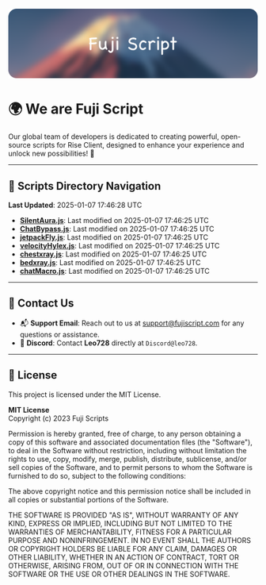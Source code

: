 ![Banner](.github/b.webp)

# 🌍 **We are Fuji Script**

Our global team of developers is dedicated to creating powerful, open-source scripts for Rise Client, designed to enhance your experience and unlock new possibilities! 🌟

---
<!-- SCRIPTS_NAVIGATION_START -->
## 📂 **Scripts Directory Navigation**

**Last Updated**: 2025-01-07 17:46:28 UTC

- **[SilentAura.js](scripts/SilentAura.js)**: Last modified on 2025-01-07 17:46:25 UTC
- **[ChatBypass.js](scripts/ChatBypass.js)**: Last modified on 2025-01-07 17:46:25 UTC
- **[jetpackFly.js](scripts/jetpackFly.js)**: Last modified on 2025-01-07 17:46:25 UTC
- **[velocityHylex.js](scripts/velocityHylex.js)**: Last modified on 2025-01-07 17:46:25 UTC
- **[chestxray.js](scripts/chestxray.js)**: Last modified on 2025-01-07 17:46:25 UTC
- **[bedxray.js](scripts/bedxray.js)**: Last modified on 2025-01-07 17:46:25 UTC
- **[chatMacro.js](scripts/chatMacro.js)**: Last modified on 2025-01-07 17:46:25 UTC

<!-- SCRIPTS_NAVIGATION_END -->

---

## 💬 **Contact Us**  
- 📬 **Support Email**: Reach out to us at [support@fujiscript.com](mailto:support@fujiscript.com) for any questions or assistance.  
- 💬 **Discord**: Contact **Leo728** directly at `Discord@leo728`.

---

## 📜 **License**

This project is licensed under the MIT License.  

**MIT License**  
Copyright (c) 2023 Fuji Scripts  

Permission is hereby granted, free of charge, to any person obtaining a copy of this software and associated documentation files (the "Software"), to deal in the Software without restriction, including without limitation the rights to use, copy, modify, merge, publish, distribute, sublicense, and/or sell copies of the Software, and to permit persons to whom the Software is furnished to do so, subject to the following conditions:  

The above copyright notice and this permission notice shall be included in all copies or substantial portions of the Software.  

THE SOFTWARE IS PROVIDED "AS IS", WITHOUT WARRANTY OF ANY KIND, EXPRESS OR IMPLIED, INCLUDING BUT NOT LIMITED TO THE WARRANTIES OF MERCHANTABILITY, FITNESS FOR A PARTICULAR PURPOSE AND NONINFRINGEMENT. IN NO EVENT SHALL THE AUTHORS OR COPYRIGHT HOLDERS BE LIABLE FOR ANY CLAIM, DAMAGES OR OTHER LIABILITY, WHETHER IN AN ACTION OF CONTRACT, TORT OR OTHERWISE, ARISING FROM, OUT OF OR IN CONNECTION WITH THE SOFTWARE OR THE USE OR OTHER DEALINGS IN THE SOFTWARE.  
